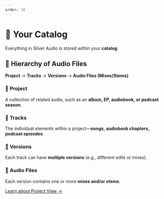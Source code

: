 ```yaml
---
order: 10
---
```


# 🎵 Your Catalog

Everything in Silver Audio is stored within your **catalog**.

## 📌 Hierarchy of Audio Files
**Project** → **Tracks** → **Versions** → **Audio Files (Mixes/Stems)**

### 🔹 **Project**
A collection of related audio, such as an **album, EP, audiobook, or podcast season**.

### 🔹 **Tracks**
The individual elements within a project—**songs, audiobook chapters, podcast episodes**.

### 🔹 **Versions**
Each track can have **multiple versions** (e.g., different edits or mixes).

### 🔹 **Audio Files**
Each version contains one or more **mixes and/or stems**.

[Learn about Project View →](project-view.md)
